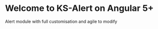 # Welcome to KS-Alert on Angular 5+
Alert module with full customisation and agile to modify
<!---
## Introduce

### Install

```npm install ks-ng-alert --save```
or
```yarn add ks-ng-alert```

### Set up
First, you have to add ```AlertModule``` to imports (at *.module.ts)
```
imports: [
    AlertModule.forRoot()
  ]
```
Second, you have to add styles.scss to your project at (styles.scss or etc.)
```
@import '~ks-ng-alert/src/styles.scss'
```
### Using
Inject AlertService to your component
```
constructor(private alertService: AlertService) {}
```
Trigger for view the alert
```
this.alertService.create({ caption: 'Hello', iconType: IconType.SUCCESS, alertButtons: [AlertButtonType.OK] })
```
--->
